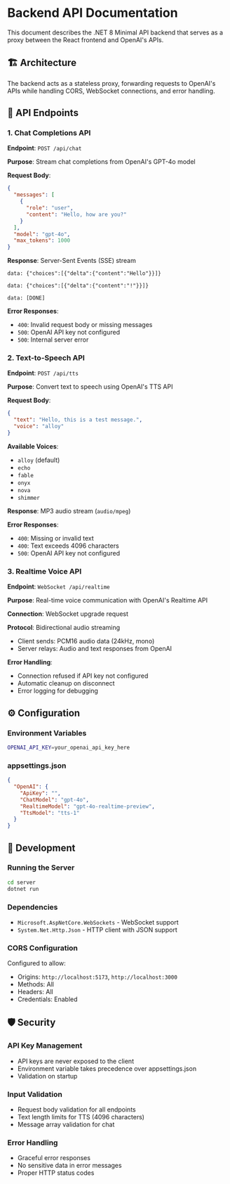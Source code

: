 # Backend API Documentation

This document describes the .NET 8 Minimal API backend that serves as a proxy between the React frontend and OpenAI's APIs.

## 🏗️ Architecture

The backend acts as a stateless proxy, forwarding requests to OpenAI's APIs while handling CORS, WebSocket connections, and error handling.

## 📡 API Endpoints

### 1. Chat Completions API

**Endpoint**: `POST /api/chat`

**Purpose**: Stream chat completions from OpenAI's GPT-4o model

**Request Body**:
```json
{
  "messages": [
    {
      "role": "user",
      "content": "Hello, how are you?"
    }
  ],
  "model": "gpt-4o",
  "max_tokens": 1000
}
```

**Response**: Server-Sent Events (SSE) stream
```
data: {"choices":[{"delta":{"content":"Hello"}}]}

data: {"choices":[{"delta":{"content":"!"}}]}

data: [DONE]
```

**Error Responses**:
- `400`: Invalid request body or missing messages
- `500`: OpenAI API key not configured
- `500`: Internal server error

### 2. Text-to-Speech API

**Endpoint**: `POST /api/tts`

**Purpose**: Convert text to speech using OpenAI's TTS API

**Request Body**:
```json
{
  "text": "Hello, this is a test message.",
  "voice": "alloy"
}
```

**Available Voices**:
- `alloy` (default)
- `echo`
- `fable`
- `onyx`
- `nova`
- `shimmer`

**Response**: MP3 audio stream (`audio/mpeg`)

**Error Responses**:
- `400`: Missing or invalid text
- `400`: Text exceeds 4096 characters
- `500`: OpenAI API key not configured

### 3. Realtime Voice API

**Endpoint**: `WebSocket /api/realtime`

**Purpose**: Real-time voice communication with OpenAI's Realtime API

**Connection**: WebSocket upgrade request

**Protocol**: Bidirectional audio streaming
- Client sends: PCM16 audio data (24kHz, mono)
- Server relays: Audio and text responses from OpenAI

**Error Handling**:
- Connection refused if API key not configured
- Automatic cleanup on disconnect
- Error logging for debugging

## ⚙️ Configuration

### Environment Variables

```bash
OPENAI_API_KEY=your_openai_api_key_here
```

### appsettings.json

```json
{
  "OpenAI": {
    "ApiKey": "",
    "ChatModel": "gpt-4o",
    "RealtimeModel": "gpt-4o-realtime-preview",
    "TtsModel": "tts-1"
  }
}
```

## 🔧 Development

### Running the Server

```bash
cd server
dotnet run
```

### Dependencies

- `Microsoft.AspNetCore.WebSockets` - WebSocket support
- `System.Net.Http.Json` - HTTP client with JSON support

### CORS Configuration

Configured to allow:
- Origins: `http://localhost:5173`, `http://localhost:3000`
- Methods: All
- Headers: All
- Credentials: Enabled

## 🛡️ Security

### API Key Management
- API keys are never exposed to the client
- Environment variable takes precedence over appsettings.json
- Validation on startup

### Input Validation
- Request body validation for all endpoints
- Text length limits for TTS (4096 characters)
- Message array validation for chat

### Error Handling
- Graceful error responses
- No sensitive data in error messages
- Proper HTTP status codes